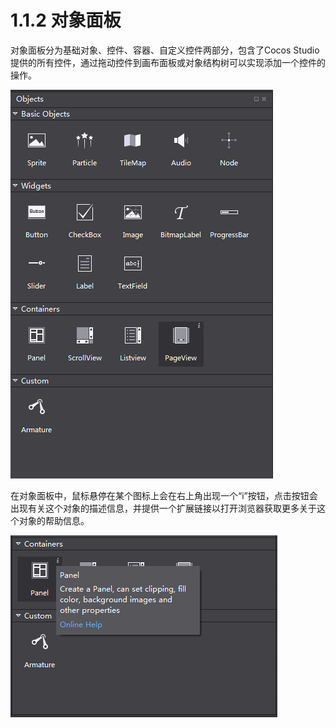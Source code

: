 # 1.1.2 对象面板


对象面板分为基础对象、控件、容器、自定义控件两部分，包含了Cocos Studio提供的所有控件，通过拖动控件到画布面板或对象结构树可以实现添加一个控件的操作。

![Image](res/objects.png)

在对象面板中，鼠标悬停在某个图标上会在右上角出现一个“i”按钮，点击按钮会出现有关这个对象的描述信息，并提供一个扩展链接以打开浏览器获取更多关于这个对象的帮助信息。

![Image](res/onlinehelp.png)
